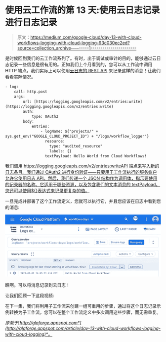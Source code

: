 # 使用云工作流的第 13 天:使用云日志记录进行日志记录

> 原文：<https://medium.com/google-cloud/day-13-with-cloud-workflows-logging-with-cloud-logging-93c030ec2ed?source=collection_archive---------1----------------------->

是时候回到我们的云工作流系列了。有时，出于调试或审计的目的，能够通过云日志记录一些信息是很有用的。正如我们上个月看到的，您可以从工作流中调用 HTTP 端点。我们实际上可以使用[云日志的 REST API](https://cloud.google.com/logging/docs/reference/v2/rest/v2/entries/write) 来记录这样的消息！让我们看看实际情况。

```
- log:
    call: http.post
    args:
        url: [https://logging.googleapis.com/v2/entries:write](https://logging.googleapis.com/v2/entries:write)
        auth:
            type: OAuth2
        body:
            entries:
                - logName: ${"projects/" + sys.get_env("GOOGLE_CLOUD_PROJECT_ID") + "/logs/workflow_logger"}
                  resource:
                    type: "audited_resource"
                    labels: {}
                  textPayload: Hello World from Cloud Workflows!
```

我们调用 https://logging.googleapis.com/v2/entries:writeAPI 端点[来写入新的日志条目。我们通过 OAuth2 进行身份验证——只要用于工作流执行的服务帐户允许它使用日志 API。然后，我们传递一个 JSON 结构作为调用体，指示要使用的记录器的名称、它适用于哪些资源，以及包含我们的文本消息的 textPayload。您还可以使用${}表达式来记录更复杂的值。](https://logging.googleapis.com/v2/entries:write)

一旦完成并部署了这个工作流定义，您就可以执行它，并且您应该在日志中看到您的消息:

![](img/0083cbb8f4675059cb2a5b52d34611de.png)

瞧啊。可以将消息记录到云日志！

让我们回顾一下这段视频:

在下一集，我们将利用子工作流来创建一组可重用的步骤，通过将这个日志记录示例转换为子工作流，您可以在整个工作流定义中多次调用这些步骤，而无需重复。

*原载于*[*http://glaforge.appspot.com*](http://glaforge.appspot.com/article/day-13-with-cloud-workflows-logging-with-cloud-logging)*。*